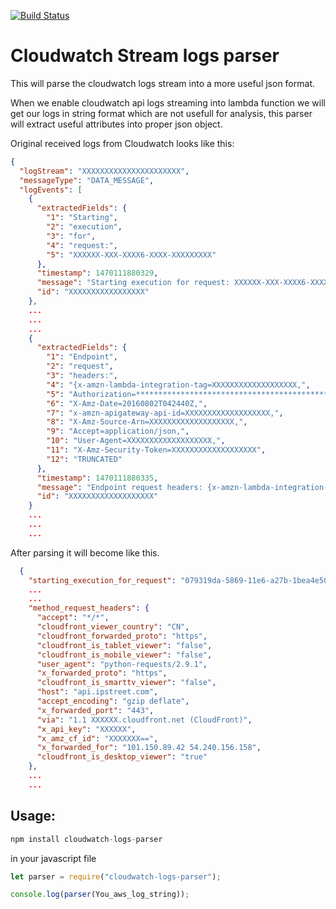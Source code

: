 [![Build Status](https://travis-ci.org/forkgeeks/cloudwatch-logs-parser.svg?branch=master)](https://travis-ci.org/forkgeeks/cloudwatch-logs-parser)

# Cloudwatch Stream logs parser
This will parse the cloudwatch logs stream into a more useful json format.

When we enable cloudwatch api logs streaming into lambda function we will get our logs in string format which are not usefull for analysis, this parser will extract useful attributes into proper json object.


Original received logs from Cloudwatch looks like this:


```json
{
  "logStream": "XXXXXXXXXXXXXXXXXXXXXX",
  "messageType": "DATA_MESSAGE",
  "logEvents": [
    {
      "extractedFields": {
        "1": "Starting",
        "2": "execution",
        "3": "for",
        "4": "request:",
        "5": "XXXXXX-XXX-XXXX6-XXXX-XXXXXXXXX"
      },
      "timestamp": 1470111880329,
      "message": "Starting execution for request: XXXXXX-XXX-XXXX6-XXXX-XXXXXXXXX",
      "id": "XXXXXXXXXXXXXXXXX"
    },
    ...
    ...
    ...
    {
      "extractedFields": {
        "1": "Endpoint",
        "2": "request",
        "3": "headers:",
        "4": "{x-amzn-lambda-integration-tag=XXXXXXXXXXXXXXXXXXX,",
        "5": "Authorization=************************************************************************************************************************************************************************************************************************************************************************************************************************98d71c,",
        "6": "X-Amz-Date=20160802T042440Z,",
        "7": "x-amzn-apigateway-api-id=XXXXXXXXXXXXXXXXXXX,",
        "8": "X-Amz-Source-Arn=XXXXXXXXXXXXXXXXXXX,",
        "9": "Accept=application/json,",
        "10": "User-Agent=XXXXXXXXXXXXXXXXXXX,",
        "11": "X-Amz-Security-Token=XXXXXXXXXXXXXXXXXXX",
        "12": "TRUNCATED"
      },
      "timestamp": 1470111880335,
      "message": "Endpoint request headers: {x-amzn-lambda-integration-tag=XXXXXXXXXXXXXXXXXXX, Authorization=XXXXXXXXXXXXXXXXXXX, X-Amz-Date=20160802T042440Z, x-amzn-apigateway-api-id=XXXXXXXXXXXXXXXXXXX, X-Amz-Source-Arn=XXXXXXXXXXXXXXXXXXX, Accept=application/json, User-Agent=AmazonAPIGateway_xxxx, X-Amz-Security-Token=XXXXXXXXXXXXXXXXXXX}",
      "id": "XXXXXXXXXXXXXXXXXXX"
    }
    ...
    ...
    ...
```  

After parsing it will become like this.

```json
  {
    "starting_execution_for_request": "079319da-5869-11e6-a27b-1bea4e50c6ac",
    ...
    ...
    "method_request_headers": {
      "accept": "*/*",
      "cloudfront_viewer_country": "CN",
      "cloudfront_forwarded_proto": "https",
      "cloudfront_is_tablet_viewer": "false",
      "cloudfront_is_mobile_viewer": "false",
      "user_agent": "python-requests/2.9.1",
      "x_forwarded_proto": "https",
      "cloudfront_is_smarttv_viewer": "false",
      "host": "api.ipstreet.com",
      "accept_encoding": "gzip deflate",
      "x_forwarded_port": "443",
      "via": "1.1 XXXXXX.cloudfront.net (CloudFront)",
      "x_api_key": "XXXXXX",
      "x_amz_cf_id": "XXXXXXX==",
      "x_forwarded_for": "101.150.89.42 54.240.156.158",
      "cloudfront_is_desktop_viewer": "true"
    },
    ...
    ...
```    


## Usage:

```javascript
npm install cloudwatch-logs-parser
```

in your javascript file
```javascript
let parser = require("cloudwatch-logs-parser");

console.log(parser(You_aws_log_string));
```
